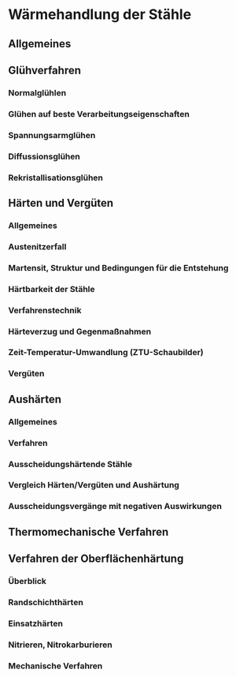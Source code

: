 # Wärmehandlung der Stähle

## Allgemeines

## Glühverfahren

### Normalglühlen

### Glühen auf beste Verarbeitungseigenschaften

### Spannungsarmglühen

### Diffussionsglühen

### Rekristallisationsglühen

## Härten und Vergüten

### Allgemeines

### Austenitzerfall

### Martensit, Struktur und Bedingungen für die Entstehung

### Härtbarkeit der Stähle

### Verfahrenstechnik

### Härteverzug und Gegenmaßnahmen

### Zeit-Temperatur-Umwandlung (ZTU-Schaubilder)

### Vergüten

## Aushärten

### Allgemeines

### Verfahren

### Ausscheidungshärtende Stähle

### Vergleich Härten/Vergüten und Aushärtung

### Ausscheidungsvergänge mit negativen Auswirkungen

## Thermomechanische Verfahren

## Verfahren der Oberflächenhärtung

### Überblick

### Randschichthärten

### Einsatzhärten

### Nitrieren, Nitrokarburieren

### Mechanische Verfahren